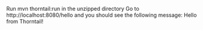 Run mvn thorntail:run in the unzipped directory
Go to http://localhost:8080/hello and you should see the following message:
Hello from Thorntail!